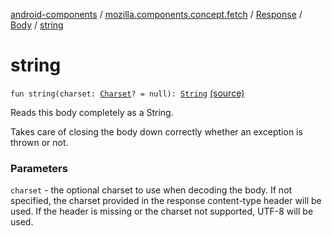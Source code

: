 [android-components](../../../index.md) / [mozilla.components.concept.fetch](../../index.md) / [Response](../index.md) / [Body](index.md) / [string](./string.md)

# string

`fun string(charset: `[`Charset`](https://developer.android.com/reference/java/nio/charset/Charset.html)`? = null): `[`String`](https://kotlinlang.org/api/latest/jvm/stdlib/kotlin/-string/index.html) [(source)](https://github.com/mozilla-mobile/android-components/blob/master/components/concept/fetch/src/main/java/mozilla/components/concept/fetch/Response.kt#L105)

Reads this body completely as a String.

Takes care of closing the body down correctly whether an exception is thrown or not.

### Parameters

`charset` - the optional charset to use when decoding the body. If not specified,
the charset provided in the response content-type header will be used. If the header
is missing or the charset not supported, UTF-8 will be used.